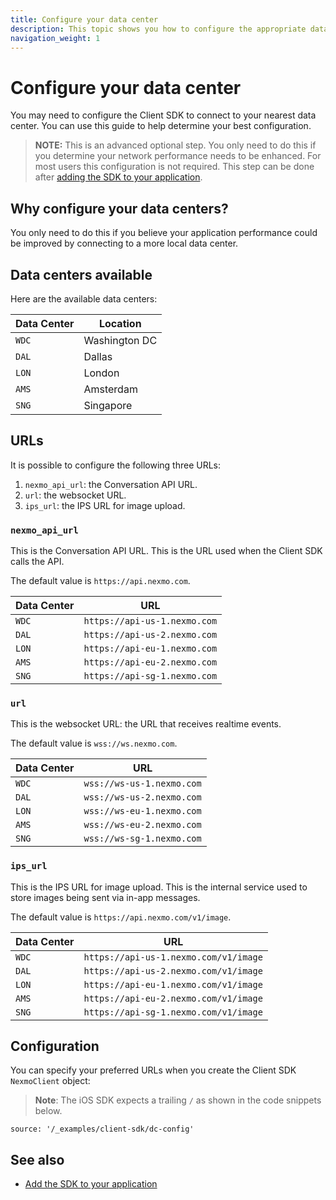 ```yaml
---
title: Configure your data center
description: This topic shows you how to configure the appropriate data centre to minimize network delays in your application.
navigation_weight: 1
---
```


# Configure your data center

You may need to configure the Client SDK to connect to your nearest data center. You can use this guide to help determine your best configuration.

> **NOTE:** This is an advanced optional step. You only need to do this if you determine your network performance needs to be enhanced. For most users this configuration is not required. This step can be done after [adding the SDK to your application](/client-sdk/setup/add-sdk-to-your-app).

## Why configure your data centers?

You only need to do this if you believe your application performance could be improved by connecting to a more local data center.

## Data centers available

Here are the available data centers:

Data Center | Location
---|---
`WDC` | Washington DC
`DAL` | Dallas
`LON` | London
`AMS` | Amsterdam
`SNG` | Singapore

## URLs

It is possible to configure the following three URLs:

1. `nexmo_api_url`: the Conversation API URL.
2. `url`: the websocket URL.
3. `ips_url`: the IPS URL for image upload.

### `nexmo_api_url`

This is the Conversation API URL. This is the URL used when the Client SDK calls the API.

The default value is `https://api.nexmo.com`.

Data Center | URL
---|---
`WDC` | `https://api-us-1.nexmo.com`
`DAL` | `https://api-us-2.nexmo.com`
`LON` | `https://api-eu-1.nexmo.com`
`AMS` | `https://api-eu-2.nexmo.com`
`SNG` | `https://api-sg-1.nexmo.com`

### `url`

This is the websocket URL: the URL that receives realtime events.

The default value is `wss://ws.nexmo.com`.

Data Center | URL
---|---
`WDC` | `wss://ws-us-1.nexmo.com`
`DAL` | `wss://ws-us-2.nexmo.com`
`LON` | `wss://ws-eu-1.nexmo.com`
`AMS` | `wss://ws-eu-2.nexmo.com`
`SNG` | `wss://ws-sg-1.nexmo.com`

### `ips_url`

This is the IPS URL for image upload. This is the internal service used to store images being sent via in-app messages.

The default value is `https://api.nexmo.com/v1/image`.

Data Center | URL
---|---
`WDC` | `https://api-us-1.nexmo.com/v1/image`
`DAL` | `https://api-us-2.nexmo.com/v1/image`
`LON` | `https://api-eu-1.nexmo.com/v1/image`
`AMS` | `https://api-eu-2.nexmo.com/v1/image`
`SNG` | `https://api-sg-1.nexmo.com/v1/image`

## Configuration

You can specify your preferred URLs when you create the Client SDK `NexmoClient` object:

> **Note**: The iOS SDK expects a trailing `/` as shown in the code snippets below.

```tabbed_content
source: '/_examples/client-sdk/dc-config'
```

## See also

* [Add the SDK to your application](/client-sdk/setup/add-sdk-to-your-app)
